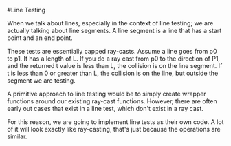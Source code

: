 #Line Testing

When we talk about lines, especially in the context of line testing; we are actually talking about line segments. A line segment is a line that has a start point and an end point.

These tests are essentially capped ray-casts. Assume a line goes from p0 to p1. It has a length of L. If you do a ray cast from p0 to the direction of P1, and the returned t value is less than L, the collision is on the line segment. If t is less than 0 or greater than L, the collision is on the line, but outside the segment we are testing. 

A primitive approach to line testing would be to simply create wrapper functions around our existing ray-cast functions. However, there are often early out cases that exist in a line test, which don't exist in a ray cast.

For this reason, we are going to implement line tests as their own code. A lot of it will look exactly like ray-casting, that's just because the operations are similar.